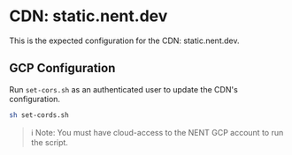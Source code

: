# CDN: static.nent.dev

This is the expected configuration for the CDN: static.nent.dev.

## GCP Configuration 

Run `set-cors.sh` as an authenticated user to update the CDN's configuration.

```bash
sh set-cords.sh
```

> ℹ️ Note: You must have cloud-access to the NENT GCP account to run the script.